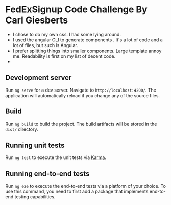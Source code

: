 # FedExSignup Code Challenge By Carl Giesberts

- I chose to do my own css. I had some lying around.
- I used the angular CLI to generate components . It's a lot of code and a lot of files, but such is Angular.
- I prefer splitting things into smaller components. Large template annoy me. Readability is first on my list of decent code.
-

## Development server

Run `ng serve` for a dev server. Navigate to `http://localhost:4200/`. The application will automatically reload if you change any of the source files.

## Build

Run `ng build` to build the project. The build artifacts will be stored in the `dist/` directory.

## Running unit tests

Run `ng test` to execute the unit tests via [Karma](https://karma-runner.github.io).

## Running end-to-end tests

Run `ng e2e` to execute the end-to-end tests via a platform of your choice. To use this command, you need to first add a package that implements end-to-end testing capabilities.
